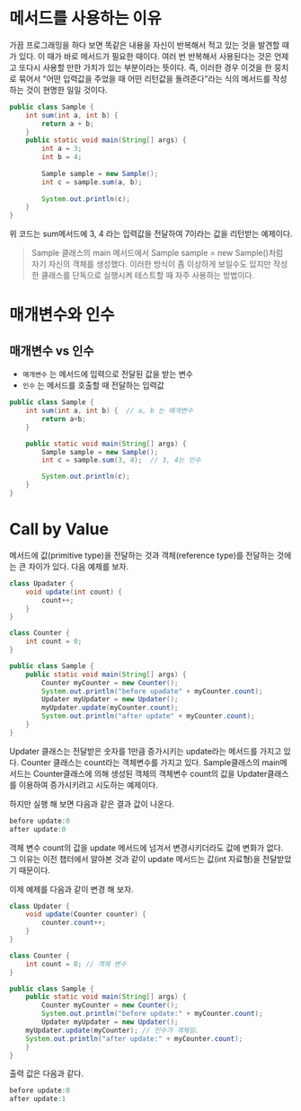 # 메서드를 사용하는 이유

가끔 프로그래밍을 하다 보면 똑같은 내용을 자신이 반복해서 적고 있는 것을 발견할 때가 있다. 이 때가 바로 메서드가 필요한 때이다. 여러 번 반복해서 사용된다는 것은 언제고 또다시 사용할 만한 가치가 있는 부분이라는 뜻이다. 즉, 이러한 경우 이것을 한 뭉치로 묶어서 "어떤 입력값을 주었을 때 어떤 리턴값을 돌려준다"라는 식의 메서드를 작성하는 것이 현명한 일일 것이다.

```java
public class Sample {
	int sum(int a, int b) {
		return a + b;
	}
	public static void main(String[] args) {
		int a = 3;
		int b = 4;
		
		Sample sample = new Sample();
		int c = sample.sum(a, b);
		
		System.out.println(c);
	}
}
```

위 코드는 sum메서드에 3, 4 라는 입력값을 전달하여 7이라는 값을 리턴받는 예제이다.

> Sample 클래스의 main 메서드에서 Sample sample = new Sample()처럼 자기 자신의 객체를 생성했다. 이러한 방식이 좀 이상하게 보일수도 있지만 작성한 클래스를 단독으로 실행시켜 테스트할 때 자주 사용하는 방법이다.
> 

# 매개변수와 인수

## 매개변수 vs 인수

- `매개변수` 는 메서드에 입력으로 전달된 값을 받는 변수
- `인수` 는 메서드를 호출할 때 전달하는 입력값

```java
public class Sample {
    int sum(int a, int b) {  // a, b 는 매개변수
        return a+b;
    }

    public static void main(String[] args) {
        Sample sample = new Sample();
        int c = sample.sum(3, 4);  // 3, 4는 인수

        System.out.println(c);
    }
}
```

# Call by Value

메서드에 값(primitive type)을 전달하는 것과 객체(reference type)를 전달하는 것에는 큰 차이가 있다. 다음 예제를 보자.

```java
class Upadater {
	void update(int count) {
		count++;
	}
}

class Counter {
	int count = 0;
}

public class Sample {
	public static void main(String[] args) {
		Counter myCounter = new Counter();
		System.out.println("before upadate" + myCounter.count);
		Updater myUpdater = new Updater();
		myUpdater.update(myCounter.count);
		System.out.println("after update" + myCounter.count);
	}
}
```

Updater 클래스는 전달받은 숫자를 1만큼 증가시키는 update라는 메서드를 가지고 있다. Counter 클래스는 count라는 객체변수를 가지고 있다. Sample클래스의 main메서드는 Counter클래스에 의해 생성된 객체의 객체변수 count의 값을 Updater클래스를 이용하여 증가시키려고 시도하는 예제이다.

하지만 실행 해 보면 다음과 같은 결과 값이 나온다.

```java
before update:0
after update:0
```

객체 변수 count의 값을 update 메서드에 넘겨서 변경시키더라도 값에 변화가 없다. 그 이유는 이전 챕터에서 알아본 것과 같이 update 메서드는 값(int 자료형)을 전달받았기 때문이다.

이제 예제를 다음과 같이 변경 해 보자.

```java
class Updater {
	void update(Counter counter) {
		counter.count++;
	}
}

class Counter {
	int count = 0; // 객체 변수
}

public class Sample {
	public static void main(String[] args) {
		Counter myCounter = new Counter();
		System.out.println("before update:" + myCounter.count);
		Updater myUpdater = new Updater();
    myUpdater.update(myCounter); // 인수가 객체임. 
    System.out.println("after update:" + myCounter.count);
	}
}
```

출력 값은 다음과 같다. 

```java
before update:0
after update:1
```